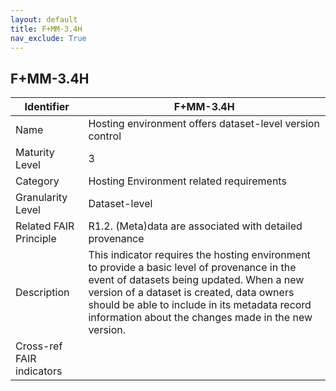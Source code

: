 ```yaml
---
layout: default
title: F+MM-3.4H
nav_exclude: True
---
```


## F+MM-3.4H

| Identifier | F+MM-3.4H |
| --------- | ----------|
| Name | Hosting environment offers dataset-level version control |
| Maturity Level | 3 |
| Category | Hosting Environment related requirements |
| Granularity Level | Dataset-level |
| Related FAIR Principle | R1.2. (Meta)data are associated with detailed provenance |
| Description | This indicator requires the hosting environment to provide a basic level of provenance in the event of datasets being updated. When a new version of a dataset is created, data owners should be able to include in its metadata record information about the changes made in the new version.  |
| Cross-ref FAIR indicators | |
